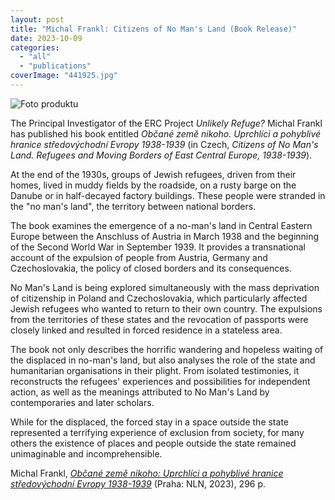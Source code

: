 ```yaml
---
layout: post
title: "Michal Frankl: Citizens of No Man's Land (Book Release)"
date: 2023-10-09
categories: 
  - "all"
  - "publications"
coverImage: "441925.jpg"
---
```


![Foto produktu](/assets/images/bb0dccc878a648b33a5892090f99c94e.jpg)

The Principal Investigator of the ERC Project _Unlikely Refuge?_ Michal Frankl has published his book entitled _Občané země nikoho. Uprchlíci a pohyblivé hranice středovýchodní Evropy 1938-1939_ (in Czech, _Citizens of No Man's Land. Refugees and Moving Borders of East Central Europe, 1938-1939_).

At the end of the 1930s, groups of Jewish refugees, driven from their homes, lived in muddy fields by the roadside, on a rusty barge on the Danube or in half-decayed factory buildings. These people were stranded in the "no man's land", the territory between national borders.

The book examines the emergence of a no-man's land in Central Eastern Europe between the Anschluss of Austria in March 1938 and the beginning of the Second World War in September 1939. It provides a transnational account of the expulsion of people from Austria, Germany and Czechoslovakia, the policy of closed borders and its consequences.

No Man's Land is being explored simultaneously with the mass deprivation of citizenship in Poland and Czechoslovakia, which particularly affected Jewish refugees who wanted to return to their own country. The expulsions from the territories of these states and the revocation of passports were closely linked and resulted in forced residence in a stateless area.

The book not only describes the horrific wandering and hopeless waiting of the displaced in no-man's land, but also analyses the role of the state and humanitarian organisations in their plight. From isolated testimonies, it reconstructs the refugees' experiences and possibilities for independent action, as well as the meanings attributed to No Man's Land by contemporaries and later scholars.

While for the displaced, the forced stay in a space outside the state represented a terrifying experience of exclusion from society, for many others the existence of places and people outside the state remained unimaginable and incomprehensible.

Michal Frankl, [_Občané země nikoho: Uprchlíci a pohyblivé hranice středovýchodní Evropy 1938-1939_](https://www.nln.cz/knihy/obcane-zeme-nikoho-uprchlici-a-pohyblive-hranice-stredovychodni-evropy-1938-1939/) (Praha: NLN, 2023), 296 p.
